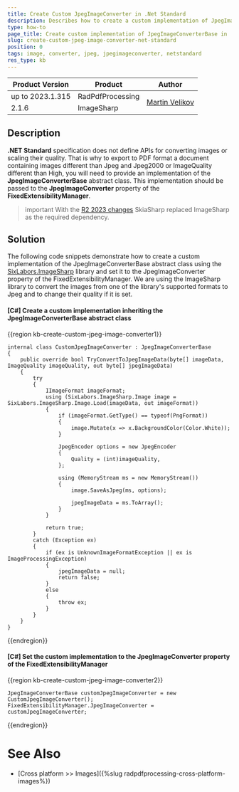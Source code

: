```yaml
---
title: Create Custom JpegImageConverter in .Net Standard
description: Describes how to create a custom implementation of JpegImageConverterBase in .Net Standard.
type: how-to
page_title: Create custom implementation of JpegImageConverterBase in .Net Standard
slug: create-custom-jpeg-image-converter-net-standard
position: 0
tags: image, converter, jpeg, jpegimageconverter, netstandard
res_type: kb
---
```


<table>
<thead>
<tr>
<th>Product Version</th>
<th>Product</th>
<th>Author</th>
</tr>
</thead>
<tbody>
<tr>
<td>up to 2023.1.315</td>
<td>RadPdfProcessing</td>
<td rowspan="2" ><a href="https://www.telerik.com/blogs/author/martin-velikov">Martin Velikov</a></td>
</tr>
<tr>
<td>2.1.6</td>
<td>ImageSharp</td>
</tr>
</tbody>
</table>

## Description

**.NET Standard** specification does not define APIs for converting images or scaling their quality. That is why to export to PDF format a document containing images different than Jpeg and Jpeg2000 or ImageQuality different than High, you will need to provide an implementation of the **JpegImageConverterBase** abstract class. This implementation should be passed to the **JpegImageConverter** property of the **FixedExtensibilityManager**.

>important With the [R2 2023 changes](https://docs.telerik.com/devtools/document-processing/libraries/radpdfprocessing/changes-and-backward-compatibility/backward-compatibility#whats-different-in-2023-r2) SkiaSharp replaced ImageSharp as the required dependency.

## Solution

The following code snippets demonstrate how to create a custom implementation of the JpegImageConverterBase abstract class using the [SixLabors.ImageSharp](https://github.com/SixLabors/ImageSharp) library and set it to the JpegImageConverter property of the FixedExtensibilityManager. We are using the ImageSharp library to convert the images from one of the library's supported formats to Jpeg and to change their quality if it is set.

#### __[C#] Create a custom implementation inheriting the JpegImageConverterBase abstract class__

{{region kb-create-custom-jpeg-image-converter1}}

	internal class CustomJpegImageConverter : JpegImageConverterBase
    {
        public override bool TryConvertToJpegImageData(byte[] imageData, ImageQuality imageQuality, out byte[] jpegImageData)
        {
            try
            {
                IImageFormat imageFormat;
                using (SixLabors.ImageSharp.Image image = SixLabors.ImageSharp.Image.Load(imageData, out imageFormat))
                {
                    if (imageFormat.GetType() == typeof(PngFormat))
                    {
                        image.Mutate(x => x.BackgroundColor(Color.White));
                    }

                    JpegEncoder options = new JpegEncoder
                    {
                        Quality = (int)imageQuality,
                    };

                    using (MemoryStream ms = new MemoryStream())
                    {
                        image.SaveAsJpeg(ms, options);

                        jpegImageData = ms.ToArray();
                    }
                }

                return true;
            }
            catch (Exception ex)
            {
                if (ex is UnknownImageFormatException || ex is ImageProcessingException)
                {
                    jpegImageData = null;
                    return false;
                }
                else
                {
                    throw ex;
                }
            }
        }
    }
 
{{endregion}}

#### __[C#] Set the custom implementation to the JpegImageConverter property of the FixedExtensibilityManager__

{{region kb-create-custom-jpeg-image-converter2}}

	JpegImageConverterBase customJpegImageConverter = new CustomJpegImageConverter(); 
	FixedExtensibilityManager.JpegImageConverter = customJpegImageConverter; 
{{endregion}}


# See Also

- [Cross platform >> Images]({%slug radpdfprocessing-cross-platform-images%})
